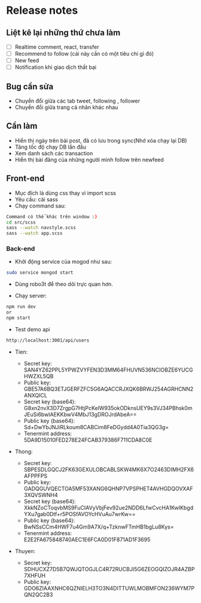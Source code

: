 ﻿# Release notes

## Liệt kê lại những thứ chưa làm

- [ ] Realtime comment, react, transfer
- [ ] Recommend to follow (cái này cần có một tiêu chí gì đó)
- [ ] New feed
- [ ] Notification khi giao dịch thất bại

## Bug cần sửa
- Chuyển đổi giữa các tab tweet, following , follower
- Chuyển đổi giữa trang cá nhân khác nhau
## Cần làm
- Hiển thị ngày trên bài post, đã có lưu trong sync(Nhớ xóa chạy lại DB)
- Tăng tốc độ chạy DB lần đầu
- Xem danh sách các transaction
- Hiển thị bài đăng của những người mình follow trên newfeed


## Front-end
- Mục đích là dùng css thay vì import scss
- Yêu cầu: cài sass
- Chạy command sau:

```sh
Command có thể khác trên window :)
cd src/scss
sass --watch navstyle.scss
sass --watch app.scss
```

### Back-end

- Khởi động service của mogod như sau:

```sh
sudo service mongod start
```

- Dùng robo3t để theo dõi trực quan hơn.

- Chạy server:

```sh
npm run dev
or
npm start
```

- Test demo api

```sh
http://localhost:3001/api/users
```

- Tien:
  - Secret key: SAN4YZ62PPL5YPWZVYFEN3D3MM64FHUVN536NCIOBZE6YUCGHWZXL5QB
  - Public key: GBE57A6BQ3ETJGERFZFC5G6AQACCRJXQK6BRWJ254AGRHCNN2ANXQICL
  - Secret key (base64): G8xn2nvX3D7ZrgpG7HtjPcKelW935okODknsUEY9s3VJ34PBhsk0mJEuSi6bwIAEKKbwV4MbJ13gDROJrdAbeA==
  - Public key (base64): Sd+DwYbJNJiRLkoum8CABCim8FeDGydd4A0Tia3QG3g=
  - Tenermint address: 5DA9D15010FED278E24FCAB379386F711CDA8C0E
  
- Thong:
  - Secret key: SBPESDLGQCJ2FK63GEXULOBCABLSKW4MK6X7O2463DIMH2FX6AFPPFPS
  - Public key: GADQGUVQECTOA5MF53XANG6QHNP7VPSPHET4AVHGDQOVXAF3XQVSWNH4
  - Secret key (base64): XkkNZoCToqvbMS9FuCIAVyVbjFev92ue2NDD6LfwCvcHA1KwIKbgdYXu7gab0Dtf+r5POSfAVOYcHVuAu7wrKw==
  - Public key (base64): BwNSsCCm4HWF7u4Gm9A7X/q+TzknwFTmHB1bgLu8Kys=
  - Tenermint address: E2E2FA675848740AEC1E6FCA0D01F871AD1F3695

- Thuyen:
  - Secret key: SDHUCXZ7D5B7QWJQTOGJLC4R72RUCBJI5G6ZEOGQIZOJR4AZBP7XHFUH
  - Public key: GDO6ZIAAXNHC6QZNIELH3TO3N4DITTUWLMOBMFON236WYM7PQN2QC2B3
